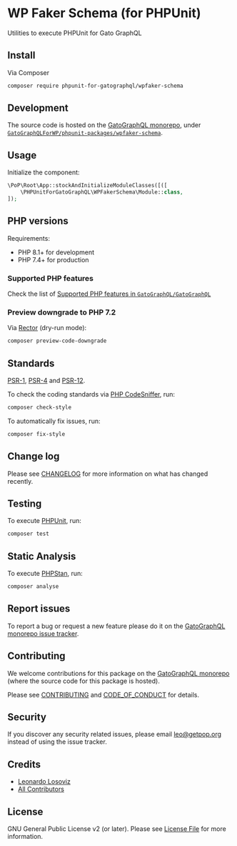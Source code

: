 # WP Faker Schema (for PHPUnit)

<!--
[![Build Status][ico-travis]][link-travis]
[![Quality Score][ico-code-quality]][link-code-quality]
[![Software License][ico-license]](LICENSE.md)
[![Latest Version on Packagist][ico-version]][link-packagist]
[![Coverage Status][ico-scrutinizer]][link-scrutinizer]
[![Total Downloads][ico-downloads]][link-downloads]
-->

Utilities to execute PHPUnit for Gato GraphQL

## Install

Via Composer

``` bash
composer require phpunit-for-gatographql/wpfaker-schema
```

## Development

The source code is hosted on the [GatoGraphQL monorepo](https://github.com/GatoGraphQL/GatoGraphQL), under [`GatoGraphQLForWP/phpunit-packages/wpfaker-schema`](https://github.com/GatoGraphQL/GatoGraphQL/tree/master/layers/GatoGraphQLForWP/phpunit-packages/wpfaker-schema).

## Usage

Initialize the component:

``` php
\PoP\Root\App::stockAndInitializeModuleClasses([([
    \PHPUnitForGatoGraphQL\WPFakerSchema\Module::class,
]);
```

## PHP versions

Requirements:

- PHP 8.1+ for development
- PHP 7.4+ for production

### Supported PHP features

Check the list of [Supported PHP features in `GatoGraphQL/GatoGraphQL`](https://github.com/GatoGraphQL/GatoGraphQL/blob/master/docs/supported-php-features.md)

### Preview downgrade to PHP 7.2

Via [Rector](https://github.com/rectorphp/rector) (dry-run mode):

```bash
composer preview-code-downgrade
```

## Standards

[PSR-1](https://www.php-fig.org/psr/psr-1), [PSR-4](https://www.php-fig.org/psr/psr-4) and [PSR-12](https://www.php-fig.org/psr/psr-12).

To check the coding standards via [PHP CodeSniffer](https://github.com/squizlabs/PHP_CodeSniffer), run:

``` bash
composer check-style
```

To automatically fix issues, run:

``` bash
composer fix-style
```

## Change log

Please see [CHANGELOG](CHANGELOG.md) for more information on what has changed recently.

## Testing

To execute [PHPUnit](https://phpunit.de/), run:

``` bash
composer test
```

## Static Analysis

To execute [PHPStan](https://github.com/phpstan/phpstan), run:

``` bash
composer analyse
```

## Report issues

To report a bug or request a new feature please do it on the [GatoGraphQL monorepo issue tracker](https://github.com/GatoGraphQL/GatoGraphQL/issues).

## Contributing

We welcome contributions for this package on the [GatoGraphQL monorepo](https://github.com/GatoGraphQL/GatoGraphQL) (where the source code for this package is hosted).

Please see [CONTRIBUTING](CONTRIBUTING.md) and [CODE_OF_CONDUCT](CODE_OF_CONDUCT.md) for details.

## Security

If you discover any security related issues, please email leo@getpop.org instead of using the issue tracker.

## Credits

- [Leonardo Losoviz][link-author]
- [All Contributors][link-contributors]

## License

GNU General Public License v2 (or later). Please see [License File](LICENSE.md) for more information.

[ico-version]: https://img.shields.io/packagist/v/phpunit-for-gatographql/wpfaker-schema.svg?style=flat-square
[ico-license]: https://img.shields.io/badge/license-GPLv2-brightgreen.svg?style=flat-square
[ico-travis]: https://img.shields.io/travis/phpunit-for-gatographql/wpfaker-schema/master.svg?style=flat-square
[ico-scrutinizer]: https://img.shields.io/scrutinizer/coverage/g/phpunit-for-gatographql/wpfaker-schema.svg?style=flat-square
[ico-code-quality]: https://img.shields.io/scrutinizer/g/phpunit-for-gatographql/wpfaker-schema.svg?style=flat-square
[ico-downloads]: https://img.shields.io/packagist/dt/phpunit-for-gatographql/wpfaker-schema.svg?style=flat-square

[link-packagist]: https://packagist.org/packages/phpunit-for-gatographql/wpfaker-schema
[link-travis]: https://travis-ci.org/phpunit-for-gatographql/wpfaker-schema
[link-scrutinizer]: https://scrutinizer-ci.com/g/phpunit-for-gatographql/wpfaker-schema/code-structure
[link-code-quality]: https://scrutinizer-ci.com/g/phpunit-for-gatographql/wpfaker-schema
[link-downloads]: https://packagist.org/packages/phpunit-for-gatographql/wpfaker-schema
[link-author]: https://github.com/leoloso
[link-contributors]: ../../../../../../contributors
